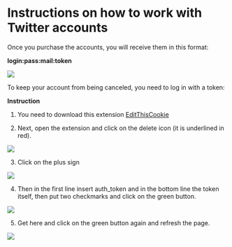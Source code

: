 # Instructions on how to work with Twitter accounts

Once you purchase the accounts, you will receive them in this format:

**login:pass:mail:token**

![](https://img4.teletype.in/files/33/d2/33d2452e-b46f-4dec-93ab-1d9b08eb70ff.png)

To keep your account from being canceled, you need to log in with a token:

**Instruction**
1) You need to download this extension [EditThisCookie](https://chromewebstore.google.com/detail/editthiscookie/fngmhnnpilhplaeedifhccceomclgfbg?pli=1)
   

2) Next, open the extension and click on the delete icon (it is underlined in red).

![](https://img2.teletype.in/files/51/90/5190def5-3a98-4032-a9be-6516e4727f89.png)

3) Click on the plus sign

![](https://img2.teletype.in/files/df/bf/dfbf2b56-329a-48be-b0c1-f17c13769524.png)

4) Then in the first line insert auth_token and in the bottom line the token itself, then put two checkmarks and click on the green button.

![](https://img4.teletype.in/files/39/96/3996d575-d1ea-451e-8c8e-e7d11fa122a2.png)

5) Get here and click on the green button again and refresh the page.

![](https://img2.teletype.in/files/99/bf/99bf2969-dfa7-4097-81c7-c3fe4500adc7.png)

